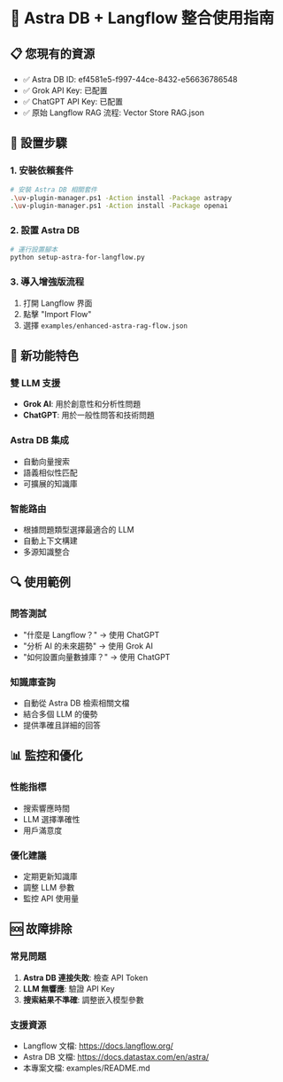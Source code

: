 
# 🚀 Astra DB + Langflow 整合使用指南

## 📋 您現有的資源
- ✅ Astra DB ID: ef4581e5-f997-44ce-8432-e56636786548
- ✅ Grok API Key: 已配置
- ✅ ChatGPT API Key: 已配置
- ✅ 原始 Langflow RAG 流程: Vector Store RAG.json

## 🔧 設置步驟

### 1. 安裝依賴套件
```bash
# 安裝 Astra DB 相關套件
.\uv-plugin-manager.ps1 -Action install -Package astrapy
.\uv-plugin-manager.ps1 -Action install -Package openai
```

### 2. 設置 Astra DB
```bash
# 運行設置腳本
python setup-astra-for-langflow.py
```

### 3. 導入增強版流程
1. 打開 Langflow 界面
2. 點擊 "Import Flow"
3. 選擇 `examples/enhanced-astra-rag-flow.json`

## 🎯 新功能特色

### 雙 LLM 支援
- **Grok AI**: 用於創意性和分析性問題
- **ChatGPT**: 用於一般性問答和技術問題

### Astra DB 集成
- 自動向量搜索
- 語義相似性匹配
- 可擴展的知識庫

### 智能路由
- 根據問題類型選擇最適合的 LLM
- 自動上下文構建
- 多源知識整合

## 🔍 使用範例

### 問答測試
- "什麼是 Langflow？" → 使用 ChatGPT
- "分析 AI 的未來趨勢" → 使用 Grok AI
- "如何設置向量數據庫？" → 使用 ChatGPT

### 知識庫查詢
- 自動從 Astra DB 檢索相關文檔
- 結合多個 LLM 的優勢
- 提供準確且詳細的回答

## 📊 監控和優化

### 性能指標
- 搜索響應時間
- LLM 選擇準確性
- 用戶滿意度

### 優化建議
- 定期更新知識庫
- 調整 LLM 參數
- 監控 API 使用量

## 🆘 故障排除

### 常見問題
1. **Astra DB 連接失敗**: 檢查 API Token
2. **LLM 無響應**: 驗證 API Key
3. **搜索結果不準確**: 調整嵌入模型參數

### 支援資源
- Langflow 文檔: https://docs.langflow.org/
- Astra DB 文檔: https://docs.datastax.com/en/astra/
- 本專案文檔: examples/README.md

